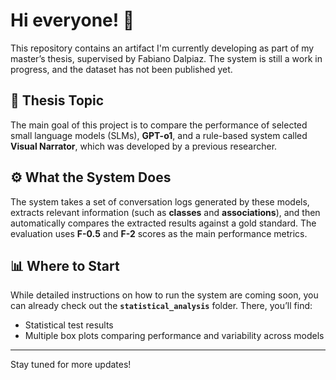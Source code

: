 # Hi everyone! 👋  
This repository contains an artifact I'm currently developing as part of my master’s thesis, supervised by Fabiano Dalpiaz. The system is still a work in progress, and the dataset has not been published yet.

## 🧪 Thesis Topic  
The main goal of this project is to compare the performance of selected small language models (SLMs), **GPT-o1**, and a rule-based system called **Visual Narrator**, which was developed by a previous researcher.

## ⚙️ What the System Does  
The system takes a set of conversation logs generated by these models, extracts relevant information (such as **classes** and **associations**), and then automatically compares the extracted results against a gold standard. The evaluation uses **F-0.5** and **F-2** scores as the main performance metrics.

## 📊 Where to Start  
While detailed instructions on how to run the system are coming soon, you can already check out the **`statistical_analysis`** folder. There, you’ll find:

- Statistical test results  
- Multiple box plots comparing performance and variability across models

---

Stay tuned for more updates!
